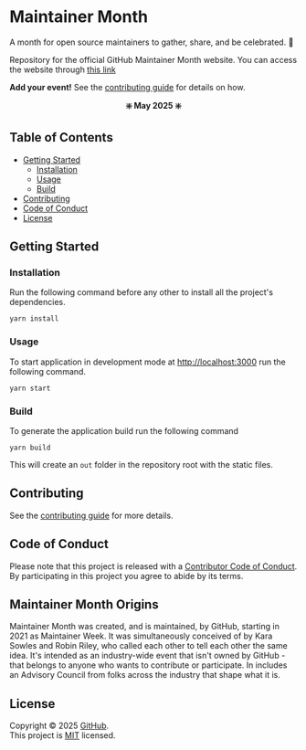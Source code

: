 # Maintainer Month

A month for open source maintainers to gather, share, and be celebrated. 🥳

Repository for the official GitHub Maintainer Month website. You can access the website through [this link](https://maintainermonth.github.com/)

**Add your event!** See the [contributing guide](CONTRIBUTING.md) for details on how.

**<p align="center"> ❇️ May 2025 ❇️ </p>**

## Table of Contents

- [Getting Started](#getting-started)
  - [Installation](#installation)
  - [Usage](#usage)
  - [Build](#build)
- [Contributing](#contributing)
- [Code of Conduct](#code-of-conduct)
- [License](#license)

## Getting Started

### Installation

Run the following command before any other to install all the project's dependencies.

```
yarn install
```

### Usage

To start application in development mode at [http://localhost:3000](http://localhost:3000) run the following command.

```
yarn start
```

### Build

To generate the application build run the following command

```
yarn build
```

This will create an `out` folder in the repository root with the static files.

## Contributing

See the [contributing guide](CONTRIBUTING.md) for more details.

## Code of Conduct

Please note that this project is released with a [Contributor Code of Conduct](CODE_OF_CONDUCT.md). By participating in this project you agree to abide by its terms.

## Maintainer Month Origins

Maintainer Month was created, and is maintained, by GitHub, starting in 2021 as Maintainer Week. It was simultaneously conceived of by Kara Sowles and Robin Riley, who called each other to tell each other the same idea. It's intended as an industry-wide event that isn't owned by GitHub - that belongs to anyone who wants to contribute or participate. In includes an Advisory Council from folks across the industry that shape what it is.

## License

Copyright © 2025 [GitHub](https://github.com/github).<br />
This project is [MIT](LICENSE) licensed.
